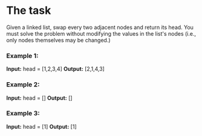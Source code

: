 # The task

Given a linked list, swap every two adjacent nodes and return its head. You must solve the problem without modifying the values in the list's nodes (i.e., only nodes themselves may be changed.)

### Example 1:

**Input:** head = [1,2,3,4] 
**Output:** [2,1,4,3]

### Example 2:

**Input:** head = []
**Output:** []

### Example 3:

**Input:** head = [1]
**Output:** [1]
